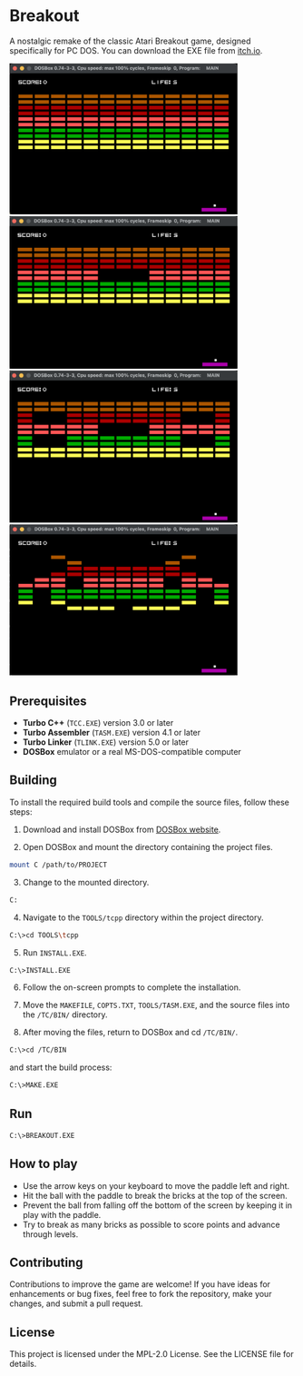 # Breakout

A nostalgic remake of the classic Atari Breakout game, designed specifically for PC DOS.
You can download the EXE file from [itch.io](https://ms0g.itch.io/breakout).

<img src="IMG/1.png" alt="image" width="402" height="auto"> <img src="IMG/2.png" alt="image" width="402" height="auto">
<img src="IMG/3.png" alt="image" width="402" height="auto"> <img src="IMG/4.png" alt="image" width="402" height="auto">

## Prerequisites
- **Turbo C++** (`TCC.EXE`) version 3.0 or later  
- **Turbo Assembler** (`TASM.EXE`) version 4.1 or later  
- **Turbo Linker** (`TLINK.EXE`) version 5.0 or later  
- **DOSBox** emulator or a real MS-DOS-compatible computer

## Building
To install the required build tools and compile the source files, follow these steps:

1. Download and install DOSBox from [DOSBox website](https://www.dosbox.com/).

2. Open DOSBox and mount the directory containing the project files.

```bash
mount C /path/to/PROJECT
```

3. Change to the mounted directory.
```bash
C:
```

4. Navigate to the `TOOLS/tcpp` directory within the project directory.
```bash
C:\>cd TOOLS\tcpp
```


5. Run `INSTALL.EXE`.
```bash
C:\>INSTALL.EXE
```

6. Follow the on-screen prompts to complete the installation.

7. Move the `MAKEFILE`, `COPTS.TXT`, `TOOLS/TASM.EXE`, and the source files into the `/TC/BIN/` directory.

8. After moving the files, return to DOSBox and cd `/TC/BIN/`.
```bash
C:\>cd /TC/BIN
```
and start the build process:
```bash
C:\>MAKE.EXE
```
## Run
```bash
C:\>BREAKOUT.EXE
```
## How to play
- Use the arrow keys on your keyboard to move the paddle left and right.
- Hit the ball with the paddle to break the bricks at the top of the screen.
- Prevent the ball from falling off the bottom of the screen by keeping it in play with the paddle.
- Try to break as many bricks as possible to score points and advance through levels.

## Contributing

Contributions to improve the game are welcome! If you have ideas for enhancements or bug fixes, feel free to fork the repository, make your changes, and submit a pull request.

## License

This project is licensed under the MPL-2.0 License. See the LICENSE file for details.



